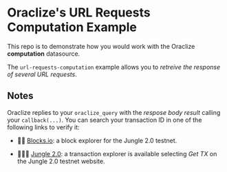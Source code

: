 # Oraclize's URL Requests Computation Example 

This repo is to demonstrate how you would work with the Oraclize **computation** datasource.

The `url-requests-computation` example allows you to *retreive the response of several URL requests*.

## Notes

Oraclize replies to your `oraclize_query` with the *respose body result* calling your `callback(...)`. 
You can search your transaction ID in one of the following links to verify it:

* :mag_right::ledger: [Blocks.io](https://jungle.bloks.io/): a block explorer for the Jungle 2.0 testnet.

* :palm_tree::lion::palm_tree: [Jungle 2.0](https://monitor.jungletestnet.io/#home): a transaction explorer is available selecting *Get TX* on the Jungle 2.0 testnet website.
